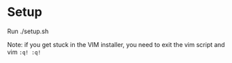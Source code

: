 # Setup

Run ./setup.sh

Note: if you get stuck in the VIM installer, you need to exit the vim script and vim `:q! :q!`
